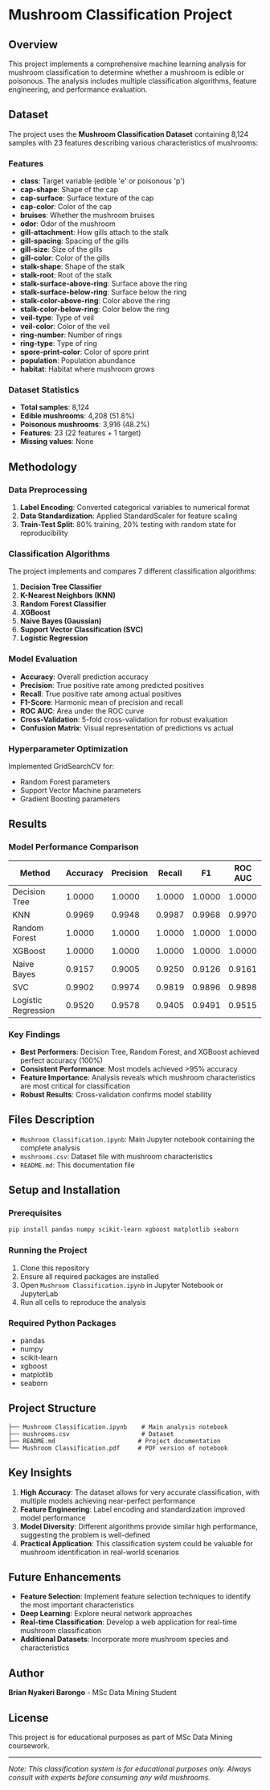 # Mushroom Classification Project

## Overview
This project implements a comprehensive machine learning analysis for mushroom classification to determine whether a mushroom is edible or poisonous. The analysis includes multiple classification algorithms, feature engineering, and performance evaluation.

## Dataset
The project uses the **Mushroom Classification Dataset** containing 8,124 samples with 23 features describing various characteristics of mushrooms:

### Features
- **class**: Target variable (edible 'e' or poisonous 'p')
- **cap-shape**: Shape of the cap
- **cap-surface**: Surface texture of the cap
- **cap-color**: Color of the cap
- **bruises**: Whether the mushroom bruises
- **odor**: Odor of the mushroom
- **gill-attachment**: How gills attach to the stalk
- **gill-spacing**: Spacing of the gills
- **gill-size**: Size of the gills
- **gill-color**: Color of the gills
- **stalk-shape**: Shape of the stalk
- **stalk-root**: Root of the stalk
- **stalk-surface-above-ring**: Surface above the ring
- **stalk-surface-below-ring**: Surface below the ring
- **stalk-color-above-ring**: Color above the ring
- **stalk-color-below-ring**: Color below the ring
- **veil-type**: Type of veil
- **veil-color**: Color of the veil
- **ring-number**: Number of rings
- **ring-type**: Type of ring
- **spore-print-color**: Color of spore print
- **population**: Population abundance
- **habitat**: Habitat where mushroom grows

### Dataset Statistics
- **Total samples**: 8,124
- **Edible mushrooms**: 4,208 (51.8%)
- **Poisonous mushrooms**: 3,916 (48.2%)
- **Features**: 23 (22 features + 1 target)
- **Missing values**: None

## Methodology

### Data Preprocessing
1. **Label Encoding**: Converted categorical variables to numerical format
2. **Data Standardization**: Applied StandardScaler for feature scaling
3. **Train-Test Split**: 80% training, 20% testing with random state for reproducibility

### Classification Algorithms
The project implements and compares 7 different classification algorithms:

1. **Decision Tree Classifier**
2. **K-Nearest Neighbors (KNN)**
3. **Random Forest Classifier**
4. **XGBoost**
5. **Naive Bayes (Gaussian)**
6. **Support Vector Classification (SVC)**
7. **Logistic Regression**

### Model Evaluation
- **Accuracy**: Overall prediction accuracy
- **Precision**: True positive rate among predicted positives
- **Recall**: True positive rate among actual positives
- **F1-Score**: Harmonic mean of precision and recall
- **ROC AUC**: Area under the ROC curve
- **Cross-Validation**: 5-fold cross-validation for robust evaluation
- **Confusion Matrix**: Visual representation of predictions vs actual

### Hyperparameter Optimization
Implemented GridSearchCV for:
- Random Forest parameters
- Support Vector Machine parameters
- Gradient Boosting parameters

## Results

### Model Performance Comparison

| Method | Accuracy | Precision | Recall | F1 | ROC AUC |
|--------|----------|-----------|--------|----|---------|
| Decision Tree | 1.0000 | 1.0000 | 1.0000 | 1.0000 | 1.0000 |
| KNN | 0.9969 | 0.9948 | 0.9987 | 0.9968 | 0.9970 |
| Random Forest | 1.0000 | 1.0000 | 1.0000 | 1.0000 | 1.0000 |
| XGBoost | 1.0000 | 1.0000 | 1.0000 | 1.0000 | 1.0000 |
| Naive Bayes | 0.9157 | 0.9005 | 0.9250 | 0.9126 | 0.9161 |
| SVC | 0.9902 | 0.9974 | 0.9819 | 0.9896 | 0.9898 |
| Logistic Regression | 0.9520 | 0.9578 | 0.9405 | 0.9491 | 0.9515 |

### Key Findings
- **Best Performers**: Decision Tree, Random Forest, and XGBoost achieved perfect accuracy (100%)
- **Consistent Performance**: Most models achieved >95% accuracy
- **Feature Importance**: Analysis reveals which mushroom characteristics are most critical for classification
- **Robust Results**: Cross-validation confirms model stability

## Files Description

- `Mushroom Classification.ipynb`: Main Jupyter notebook containing the complete analysis
- `mushrooms.csv`: Dataset file with mushroom characteristics
- `README.md`: This documentation file

## Setup and Installation

### Prerequisites
```bash
pip install pandas numpy scikit-learn xgboost matplotlib seaborn
```

### Running the Project
1. Clone this repository
2. Ensure all required packages are installed
3. Open `Mushroom Classification.ipynb` in Jupyter Notebook or JupyterLab
4. Run all cells to reproduce the analysis

### Required Python Packages
- pandas
- numpy
- scikit-learn
- xgboost
- matplotlib
- seaborn

## Project Structure
```
├── Mushroom Classification.ipynb    # Main analysis notebook
├── mushrooms.csv                    # Dataset
├── README.md                       # Project documentation
└── Mushroom Classification.pdf     # PDF version of notebook
```

## Key Insights

1. **High Accuracy**: The dataset allows for very accurate classification, with multiple models achieving near-perfect performance
2. **Feature Engineering**: Label encoding and standardization improved model performance
3. **Model Diversity**: Different algorithms provide similar high performance, suggesting the problem is well-defined
4. **Practical Application**: This classification system could be valuable for mushroom identification in real-world scenarios

## Future Enhancements

- **Feature Selection**: Implement feature selection techniques to identify the most important characteristics
- **Deep Learning**: Explore neural network approaches
- **Real-time Classification**: Develop a web application for real-time mushroom classification
- **Additional Datasets**: Incorporate more mushroom species and characteristics

## Author
**Brian Nyakeri Barongo** - MSc Data Mining Student

## License
This project is for educational purposes as part of MSc Data Mining coursework.

---

*Note: This classification system is for educational purposes only. Always consult with experts before consuming any wild mushrooms.* 